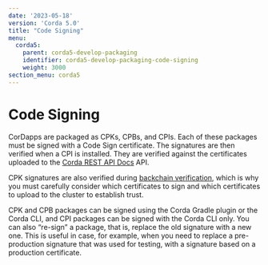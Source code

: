 ```yaml
---
date: '2023-05-18'
version: 'Corda 5.0'
title: "Code Signing"
menu:
  corda5:
    parent: corda5-develop-packaging
    identifier: corda5-develop-packaging-code-signing
    weight: 3000
section_menu: corda5
---
```


# Code Signing

CorDapps are packaged as CPKs, CPBs, and CPIs. Each of these packages must be signed with a Code Sign certificate.
The signatures are then verified when a CPI is installed. They are verified against the certificates
uploaded to the [Corda REST API Docs](https://docs.r3.com/en/platform/corda/5.0-beta/rest-api/C5_OpenAPI.html#tag/Certificates-API) API.

CPK signatures are also verified during [backchain verification](https://docs.r3.com/en/platform/corda/5.0-beta/developing/ledger/transactions.html#transaction-backchains),
which is why you must carefully consider which certificates to sign and which certificates to upload to the cluster to establish trust.

CPK and CPB packages can be signed using the Corda Gradle plugin or the Corda CLI, and CPI packages can be signed with the Corda CLI only.
You can also “re-sign” a package, that is, replace the old signature with a new one.
This is useful in case, for example, when you need to replace a pre-production signature that was used for testing,
with a signature based on a production certificate.
